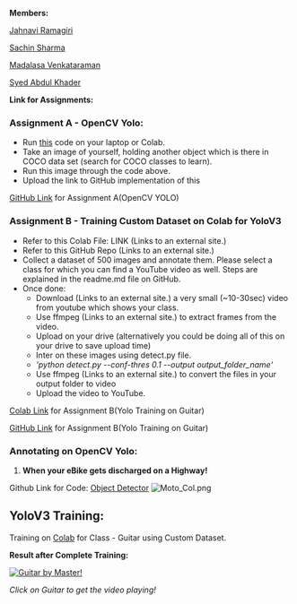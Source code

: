 **Members:**

[Jahnavi Ramagiri](https://canvas.instructure.com/courses/1804302/users/25685093)

[Sachin Sharma](https://canvas.instructure.com/courses/1804302/users/23724529)

[Madalasa Venkataraman](https://canvas.instructure.com/courses/1804302/users/25685106)

[Syed Abdul Khader](https://canvas.instructure.com/courses/1804302/users/25685109)

**Link for Assignments:**

### Assignment A - OpenCV Yolo:

- Run [this](https://pysource.com/2019/06/27/yolo-object-detection-using-opencv-with-python/) code on your laptop or Colab. 
- Take an image of yourself, holding another object which is there in COCO data set (search for COCO classes to learn). 
- Run this image through the code above. 
- Upload the link to GitHub implementation of this

[GitHub Link](https://github.com/abksyed/EVA4/blob/master/13_YoloV3/Yolo_OpenCV/yolo_object_detection.py) for Assignment A(OpenCV YOLO)

### Assignment B - Training Custom Dataset on Colab for YoloV3

- Refer to this Colab File: LINK (Links to an external site.)
- Refer to this GitHub Repo (Links to an external site.)
- Collect a dataset of 500 images and annotate them. Please select a class for which you can find a YouTube video as well. Steps are explained in the readme.md file on GitHub.
- Once done:
    - Download (Links to an external site.) a very small (~10-30sec) video from youtube which shows your class. 
    - Use ffmpeg (Links to an external site.) to extract frames from the video. 
    - Upload on your drive (alternatively you could be doing all of this on your drive to save upload time)
    - Inter on these images using detect.py file.
    - *'python detect.py --conf-thres 0.1 --output output_folder_name'*
    - Use ffmpeg (Links to an external site.) to convert the files in your output folder to video
    - Upload the video to YouTube. 

[Colab Link](https://colab.research.google.com/github/abksyed/EVA4/blob/master/13_YoloV3/Assignment_S13.ipynb) for Assignment B(Yolo Training on Guitar)

[GitHub Link](https://github.com/abksyed/EVA4/blob/master/13_YoloV3/Assignment_S13.ipynb) for Assignment B(Yolo Training on Guitar)

### Annotating on OpenCV Yolo:

1) **When your eBike gets discharged on a Highway!**

Github Link for Code: [Object Detector](https://github.com/abksyed/EVA4/blob/master/13_YoloV3/Yolo_OpenCV/yolo_object_detection.py)
![Moto_Col.png](https://github.com/abksyed/EVA4/blob/master/13_YoloV3/Images/Moto_Col.png)


## YoloV3 Training:

Training on [Colab](https://colab.research.google.com/github/abksyed/EVA4/blob/master/13_YoloV3/Assignment_S13.ipynb) for Class - Guitar using Custom Dataset.

**Result after Complete Training:**

[![Guitar by Master!](https://github.com/abksyed/EVA4/blob/master/13_YoloV3/Images/Rohan_Guitar.jpeg)](https://youtu.be/Noikn9u6hL8)

*Click on Guitar to get the video playing!*


